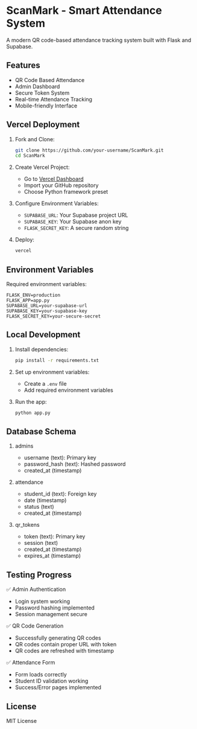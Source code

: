 # ScanMark - Smart Attendance System

A modern QR code-based attendance tracking system built with Flask and Supabase.

## Features

- QR Code Based Attendance
- Admin Dashboard
- Secure Token System
- Real-time Attendance Tracking
- Mobile-friendly Interface

## Vercel Deployment

1. Fork and Clone:
   ```bash
   git clone https://github.com/your-username/ScanMark.git
   cd ScanMark
   ```

2. Create Vercel Project:
   - Go to [Vercel Dashboard](https://vercel.com)
   - Import your GitHub repository
   - Choose Python framework preset

3. Configure Environment Variables:
   - `SUPABASE_URL`: Your Supabase project URL
   - `SUPABASE_KEY`: Your Supabase anon key
   - `FLASK_SECRET_KEY`: A secure random string

4. Deploy:
   ```bash
   vercel
   ```

## Environment Variables

Required environment variables:
```env
FLASK_ENV=production
FLASK_APP=app.py
SUPABASE_URL=your-supabase-url
SUPABASE_KEY=your-supabase-key
FLASK_SECRET_KEY=your-secure-secret
```

## Local Development

1. Install dependencies:
   ```bash
   pip install -r requirements.txt
   ```

2. Set up environment variables:
   - Create a `.env` file
   - Add required environment variables

3. Run the app:
   ```bash
   python app.py
   ```

## Database Schema

1. admins
   - username (text): Primary key
   - password_hash (text): Hashed password
   - created_at (timestamp)

2. attendance
   - student_id (text): Foreign key
   - date (timestamp)
   - status (text)
   - created_at (timestamp)

3. qr_tokens
   - token (text): Primary key
   - session (text)
   - created_at (timestamp)
   - expires_at (timestamp)

## Testing Progress

✅ Admin Authentication
- Login system working
- Password hashing implemented
- Session management secure

✅ QR Code Generation
- Successfully generating QR codes
- QR codes contain proper URL with token
- QR codes are refreshed with timestamp

✅ Attendance Form
- Form loads correctly
- Student ID validation working
- Success/Error pages implemented

## License

MIT License

